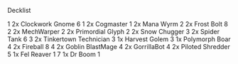 Decklist

1 2x Clockwork Gnome		6
1 2x Cogmaster
1 2x Mana Wyrm
2 2x Frost Bolt  			8
2 2x MechWarper
2 2x Primordial Glyph
2 2x Snow Chugger
3 2x Spider Tank 			6
3 2x Tinkertown Technician
3 1x Harvest Golem
3 1x Polymorph Boar
4 2x Fireball				8
4 2x Goblin BlastMage
4 2x GorrillaBot
4 2x Piloted Shredder
5 1x Fel Reaver				1
7 1x Dr Boom  				1